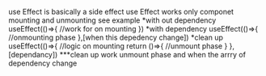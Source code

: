 use Effect is basically a side effect
use Effect works only componet mounting and unmounting
see example
*with out dependency
useEffect(()=>{
    //work for  on mounting
})
*with dependency
useEffect(()=>{
    //onmounting phase
},[when this depedency change])
*clean up
useEffect(()=>{
    //logic on mounting
   return ()=>{
//unmount phase
    }
},[dependancy])
***clean up work unmount phase and when the arrry of dependency change